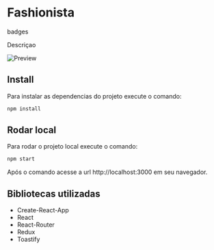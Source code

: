 # Fashionista

badges

Descriçao

![Preview](/docs/preview.gif)

## Install

Para instalar as dependencias do projeto execute o comando:

```sh
npm install
```

## Rodar local

Para rodar o projeto local execute o comando:

```sh
npm start
```

Após o comando acesse a url http://localhost:3000 em seu navegador.

## Bibliotecas utilizadas

- Create-React-App
- React
- React-Router
- Redux
- Toastify
